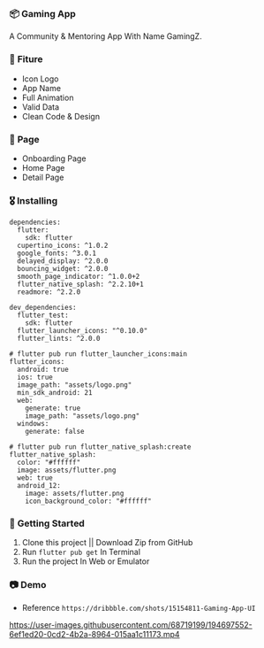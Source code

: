 ### 📦 **Gaming App**

A Community & Mentoring App With Name GamingZ.

### 🎁 **Fiture**
- Icon Logo
- App Name
- Full Animation
- Valid Data
- Clean Code & Design

### 📄 **Page**
- Onboarding Page
- Home Page
- Detail Page

### 🎖  **Installing**
```
dependencies:
  flutter:
    sdk: flutter
  cupertino_icons: ^1.0.2
  google_fonts: ^3.0.1
  delayed_display: ^2.0.0
  bouncing_widget: ^2.0.0
  smooth_page_indicator: ^1.0.0+2
  flutter_native_splash: ^2.2.10+1
  readmore: ^2.2.0

dev_dependencies:
  flutter_test:
    sdk: flutter
  flutter_launcher_icons: "^0.10.0"
  flutter_lints: ^2.0.0

# flutter pub run flutter_launcher_icons:main
flutter_icons:
  android: true
  ios: true
  image_path: "assets/logo.png"
  min_sdk_android: 21
  web:
    generate: true
    image_path: "assets/logo.png"
  windows:
    generate: false

# flutter pub run flutter_native_splash:create
flutter_native_splash:
  color: "#ffffff"
  image: assets/flutter.png
  web: true
  android_12:
    image: assets/flutter.png
    icon_background_color: "#ffffff"
```

### 🚀 **Getting Started**
1. Clone this project || Download Zip from GitHub
2. Run `flutter pub get` In Terminal
3. Run the project In Web or Emulator


### 📷 **Demo**
- Reference `https://dribbble.com/shots/15154811-Gaming-App-UI`


https://user-images.githubusercontent.com/68719199/194697552-6ef1ed20-0cd2-4b2a-8964-015aa1c11173.mp4

